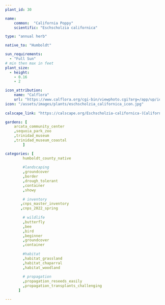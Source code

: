```yaml
---
plant_id: 30

name: 
    common:  "California Poppy"  
    scientific: "Eschscholzia californica" 

type: "annual herb"

native_to: "Humboldt"

sun_requirements:
  - "Full Sun"
# min then max in feet
plant_size:
  - height: 
    - 0.16
    - 2

icon_attribution: 
    name: "Calflora"
    url: "https://www.calflora.org/cgi-bin/viewphoto.cgi?arg=/app/up/io/98/io29688-2.jpg" 
icon: "/assets/images/plants/eschscholzia_californica_icon.jpg"
 
calscape_link: "https://calscape.org/Eschscholzia-californica-(California-Poppy)"

gardens: [ 
    arcata_community_center
    ,sequoia_park_zoo
    ,trinidad_museum
    ,trinidad_museum_coastal
        ]

categories: [
        humboldt_county_native
        
        #landscaping
        ,groundcover
        ,border
        ,drough_tolerant       
        ,container
        ,showy   
     
        # inventory
       ,cnps_master_inventory
       ,cnps_2022_spring
        
        # wildlife
        ,butterfly
        ,bee
        ,bird
        ,beginner
        ,groundcover
        ,container
    
        #habitat
        ,habitat_grassland
        ,habitat_chaparral
        ,habitat_woodland
        
        # propagation 
        ,propagation_reseeds_easily
        ,propagation_transplants_challenging
      ]

---
```



